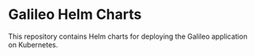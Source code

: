 # Galileo Helm Charts

This repository contains Helm charts for deploying the Galileo application on Kubernetes.
